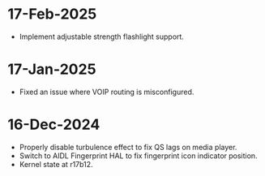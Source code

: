 # 17-Feb-2025
- Implement adjustable strength flashlight support.

# 17-Jan-2025
- Fixed an issue where VOIP routing is misconfigured.

# 16-Dec-2024
- Properly disable turbulence effect to fix QS lags on media player.
- Switch to AIDL Fingerprint HAL to fix fingerprint icon indicator position.
- Kernel state at r17b12.
